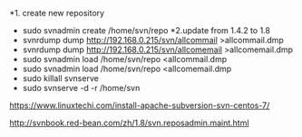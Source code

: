 *1. create new repository 
* sudo svnadmin create /home/svn/repo
*2.update from 1.4.2 to 1.8
* svnrdump dump http://192.168.0.215/svn/allcommail >allcommail.dmp
* svnrdump dump http://192.168.0.215/svn/allcomemail >allcomemail.dmp
* sudo svnadmin load /home/svn/repo  <allcommail.dmp 
* sudo svnadmin load /home/svn/repo  <allcomemail.dmp 
* sudo killall svnserve
* sudo svnserve -d -r /home/svn

https://www.linuxtechi.com/install-apache-subversion-svn-centos-7/

http://svnbook.red-bean.com/zh/1.8/svn.reposadmin.maint.html
